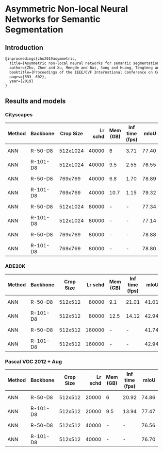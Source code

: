 # Asymmetric Non-local Neural Networks for Semantic Segmentation

## Introduction

<!-- [ALGORITHM] -->

```latex
@inproceedings{zhu2019asymmetric,
  title={Asymmetric non-local neural networks for semantic segmentation},
  author={Zhu, Zhen and Xu, Mengde and Bai, Song and Huang, Tengteng and Bai, Xiang},
  booktitle={Proceedings of the IEEE/CVF International Conference on Computer Vision},
  pages={593--602},
  year={2019}
}
```

## Results and models

### Cityscapes

| Method | Backbone | Crop Size | Lr schd | Mem (GB) | Inf time (fps) |  mIoU | mIoU(ms+flip) | config                                                                                                                | download                                                                                                                                                                                                                                                                                                                                   |
| ------ | -------- | --------- | ------: | -------- | -------------- | ----: | ------------: | --------------------------------------------------------------------------------------------------------------------- | ------------------------------------------------------------------------------------------------------------------------------------------------------------------------------------------------------------------------------------------------------------------------------------------------------------------------------------------ |
| ANN    | R-50-D8  | 512x1024  |   40000 | 6        | 3.71           | 77.40 |         78.57 | [config](https://github.com/open-mmlab/mmsegmentation/blob/master/configs/ann/ann_r50-d8_512x1024_40k_cityscapes.py)  | [model](https://download.openmmlab.com/mmsegmentation/v0.5/ann/ann_r50-d8_512x1024_40k_cityscapes/ann_r50-d8_512x1024_40k_cityscapes_20200605_095211-049fc292.pth) &#124; [log](https://download.openmmlab.com/mmsegmentation/v0.5/ann/ann_r50-d8_512x1024_40k_cityscapes/ann_r50-d8_512x1024_40k_cityscapes_20200605_095211.log.json)     |
| ANN    | R-101-D8 | 512x1024  |   40000 | 9.5      | 2.55           | 76.55 |         78.85 | [config](https://github.com/open-mmlab/mmsegmentation/blob/master/configs/ann/ann_r101-d8_512x1024_40k_cityscapes.py) | [model](https://download.openmmlab.com/mmsegmentation/v0.5/ann/ann_r101-d8_512x1024_40k_cityscapes/ann_r101-d8_512x1024_40k_cityscapes_20200605_095243-adf6eece.pth) &#124; [log](https://download.openmmlab.com/mmsegmentation/v0.5/ann/ann_r101-d8_512x1024_40k_cityscapes/ann_r101-d8_512x1024_40k_cityscapes_20200605_095243.log.json) |
| ANN    | R-50-D8  | 769x769   |   40000 | 6.8      | 1.70           | 78.89 |         80.46 | [config](https://github.com/open-mmlab/mmsegmentation/blob/master/configs/ann/ann_r50-d8_769x769_40k_cityscapes.py)   | [model](https://download.openmmlab.com/mmsegmentation/v0.5/ann/ann_r50-d8_769x769_40k_cityscapes/ann_r50-d8_769x769_40k_cityscapes_20200530_025712-2b46b04d.pth) &#124; [log](https://download.openmmlab.com/mmsegmentation/v0.5/ann/ann_r50-d8_769x769_40k_cityscapes/ann_r50-d8_769x769_40k_cityscapes_20200530_025712.log.json)         |
| ANN    | R-101-D8 | 769x769   |   40000 | 10.7     | 1.15           | 79.32 |         80.94 | [config](https://github.com/open-mmlab/mmsegmentation/blob/master/configs/ann/ann_r101-d8_769x769_40k_cityscapes.py)  | [model](https://download.openmmlab.com/mmsegmentation/v0.5/ann/ann_r101-d8_769x769_40k_cityscapes/ann_r101-d8_769x769_40k_cityscapes_20200530_025720-059bff28.pth) &#124; [log](https://download.openmmlab.com/mmsegmentation/v0.5/ann/ann_r101-d8_769x769_40k_cityscapes/ann_r101-d8_769x769_40k_cityscapes_20200530_025720.log.json)     |
| ANN    | R-50-D8  | 512x1024  |   80000 | -        | -              | 77.34 |         78.65 | [config](https://github.com/open-mmlab/mmsegmentation/blob/master/configs/ann/ann_r50-d8_512x1024_80k_cityscapes.py)  | [model](https://download.openmmlab.com/mmsegmentation/v0.5/ann/ann_r50-d8_512x1024_80k_cityscapes/ann_r50-d8_512x1024_80k_cityscapes_20200607_101911-5a9ad545.pth) &#124; [log](https://download.openmmlab.com/mmsegmentation/v0.5/ann/ann_r50-d8_512x1024_80k_cityscapes/ann_r50-d8_512x1024_80k_cityscapes_20200607_101911.log.json)     |
| ANN    | R-101-D8 | 512x1024  |   80000 | -        | -              | 77.14 |         78.81 | [config](https://github.com/open-mmlab/mmsegmentation/blob/master/configs/ann/ann_r101-d8_512x1024_80k_cityscapes.py) | [model](https://download.openmmlab.com/mmsegmentation/v0.5/ann/ann_r101-d8_512x1024_80k_cityscapes/ann_r101-d8_512x1024_80k_cityscapes_20200607_013728-aceccc6e.pth) &#124; [log](https://download.openmmlab.com/mmsegmentation/v0.5/ann/ann_r101-d8_512x1024_80k_cityscapes/ann_r101-d8_512x1024_80k_cityscapes_20200607_013728.log.json) |
| ANN    | R-50-D8  | 769x769   |   80000 | -        | -              | 78.88 |         80.57 | [config](https://github.com/open-mmlab/mmsegmentation/blob/master/configs/ann/ann_r50-d8_769x769_80k_cityscapes.py)   | [model](https://download.openmmlab.com/mmsegmentation/v0.5/ann/ann_r50-d8_769x769_80k_cityscapes/ann_r50-d8_769x769_80k_cityscapes_20200607_044426-cc7ff323.pth) &#124; [log](https://download.openmmlab.com/mmsegmentation/v0.5/ann/ann_r50-d8_769x769_80k_cityscapes/ann_r50-d8_769x769_80k_cityscapes_20200607_044426.log.json)         |
| ANN    | R-101-D8 | 769x769   |   80000 | -        | -              | 78.80 |         80.34 | [config](https://github.com/open-mmlab/mmsegmentation/blob/master/configs/ann/ann_r101-d8_769x769_80k_cityscapes.py)  | [model](https://download.openmmlab.com/mmsegmentation/v0.5/ann/ann_r101-d8_769x769_80k_cityscapes/ann_r101-d8_769x769_80k_cityscapes_20200607_013713-a9d4be8d.pth) &#124; [log](https://download.openmmlab.com/mmsegmentation/v0.5/ann/ann_r101-d8_769x769_80k_cityscapes/ann_r101-d8_769x769_80k_cityscapes_20200607_013713.log.json)     |

### ADE20K

| Method | Backbone | Crop Size | Lr schd | Mem (GB) | Inf time (fps) |  mIoU | mIoU(ms+flip) | config                                                                                                            | download                                                                                                                                                                                                                                                                                                                   |
| ------ | -------- | --------- | ------: | -------- | -------------- | ----: | ------------: | ----------------------------------------------------------------------------------------------------------------- | -------------------------------------------------------------------------------------------------------------------------------------------------------------------------------------------------------------------------------------------------------------------------------------------------------------------------- |
| ANN    | R-50-D8  | 512x512   |   80000 | 9.1      | 21.01          | 41.01 |         42.30 | [config](https://github.com/open-mmlab/mmsegmentation/blob/master/configs/ann/ann_r50-d8_512x512_80k_ade20k.py)   | [model](https://download.openmmlab.com/mmsegmentation/v0.5/ann/ann_r50-d8_512x512_80k_ade20k/ann_r50-d8_512x512_80k_ade20k_20200615_014818-26f75e11.pth) &#124; [log](https://download.openmmlab.com/mmsegmentation/v0.5/ann/ann_r50-d8_512x512_80k_ade20k/ann_r50-d8_512x512_80k_ade20k_20200615_014818.log.json)         |
| ANN    | R-101-D8 | 512x512   |   80000 | 12.5     | 14.12          | 42.94 |         44.18 | [config](https://github.com/open-mmlab/mmsegmentation/blob/master/configs/ann/ann_r101-d8_512x512_80k_ade20k.py)  | [model](https://download.openmmlab.com/mmsegmentation/v0.5/ann/ann_r101-d8_512x512_80k_ade20k/ann_r101-d8_512x512_80k_ade20k_20200615_014818-c0153543.pth) &#124; [log](https://download.openmmlab.com/mmsegmentation/v0.5/ann/ann_r101-d8_512x512_80k_ade20k/ann_r101-d8_512x512_80k_ade20k_20200615_014818.log.json)     |
| ANN    | R-50-D8  | 512x512   |  160000 | -        | -              | 41.74 |         42.62 | [config](https://github.com/open-mmlab/mmsegmentation/blob/master/configs/ann/ann_r50-d8_512x512_160k_ade20k.py)  | [model](https://download.openmmlab.com/mmsegmentation/v0.5/ann/ann_r50-d8_512x512_160k_ade20k/ann_r50-d8_512x512_160k_ade20k_20200615_231733-892247bc.pth) &#124; [log](https://download.openmmlab.com/mmsegmentation/v0.5/ann/ann_r50-d8_512x512_160k_ade20k/ann_r50-d8_512x512_160k_ade20k_20200615_231733.log.json)     |
| ANN    | R-101-D8 | 512x512   |  160000 | -        | -              | 42.94 |         44.06 | [config](https://github.com/open-mmlab/mmsegmentation/blob/master/configs/ann/ann_r101-d8_512x512_160k_ade20k.py) | [model](https://download.openmmlab.com/mmsegmentation/v0.5/ann/ann_r101-d8_512x512_160k_ade20k/ann_r101-d8_512x512_160k_ade20k_20200615_231733-955eb1ec.pth) &#124; [log](https://download.openmmlab.com/mmsegmentation/v0.5/ann/ann_r101-d8_512x512_160k_ade20k/ann_r101-d8_512x512_160k_ade20k_20200615_231733.log.json) |

### Pascal VOC 2012 + Aug

| Method | Backbone | Crop Size | Lr schd | Mem (GB) | Inf time (fps) |  mIoU | mIoU(ms+flip) | config                                                                                                             | download                                                                                                                                                                                                                                                                                                                       |
| ------ | -------- | --------- | ------: | -------- | -------------- | ----: | ------------: | ------------------------------------------------------------------------------------------------------------------ | ------------------------------------------------------------------------------------------------------------------------------------------------------------------------------------------------------------------------------------------------------------------------------------------------------------------------------ |
| ANN    | R-50-D8  | 512x512   |   20000 | 6        | 20.92          | 74.86 |         76.13 | [config](https://github.com/open-mmlab/mmsegmentation/blob/master/configs/ann/ann_r50-d8_512x512_20k_voc12aug.py)  | [model](https://download.openmmlab.com/mmsegmentation/v0.5/ann/ann_r50-d8_512x512_20k_voc12aug/ann_r50-d8_512x512_20k_voc12aug_20200617_222246-dfcb1c62.pth) &#124; [log](https://download.openmmlab.com/mmsegmentation/v0.5/ann/ann_r50-d8_512x512_20k_voc12aug/ann_r50-d8_512x512_20k_voc12aug_20200617_222246.log.json)     |
| ANN    | R-101-D8 | 512x512   |   20000 | 9.5      | 13.94          | 77.47 |         78.70 | [config](https://github.com/open-mmlab/mmsegmentation/blob/master/configs/ann/ann_r101-d8_512x512_20k_voc12aug.py) | [model](https://download.openmmlab.com/mmsegmentation/v0.5/ann/ann_r101-d8_512x512_20k_voc12aug/ann_r101-d8_512x512_20k_voc12aug_20200617_222246-2fad0042.pth) &#124; [log](https://download.openmmlab.com/mmsegmentation/v0.5/ann/ann_r101-d8_512x512_20k_voc12aug/ann_r101-d8_512x512_20k_voc12aug_20200617_222246.log.json) |
| ANN    | R-50-D8  | 512x512   |   40000 | -        | -              | 76.56 |         77.51 | [config](https://github.com/open-mmlab/mmsegmentation/blob/master/configs/ann/ann_r50-d8_512x512_40k_voc12aug.py)  | [model](https://download.openmmlab.com/mmsegmentation/v0.5/ann/ann_r50-d8_512x512_40k_voc12aug/ann_r50-d8_512x512_40k_voc12aug_20200613_231314-b5dac322.pth) &#124; [log](https://download.openmmlab.com/mmsegmentation/v0.5/ann/ann_r50-d8_512x512_40k_voc12aug/ann_r50-d8_512x512_40k_voc12aug_20200613_231314.log.json)     |
| ANN    | R-101-D8 | 512x512   |   40000 | -        | -              | 76.70 |         78.06 | [config](https://github.com/open-mmlab/mmsegmentation/blob/master/configs/ann/ann_r101-d8_512x512_40k_voc12aug.py) | [model](https://download.openmmlab.com/mmsegmentation/v0.5/ann/ann_r101-d8_512x512_40k_voc12aug/ann_r101-d8_512x512_40k_voc12aug_20200613_231314-bd205bbe.pth) &#124; [log](https://download.openmmlab.com/mmsegmentation/v0.5/ann/ann_r101-d8_512x512_40k_voc12aug/ann_r101-d8_512x512_40k_voc12aug_20200613_231314.log.json) |
